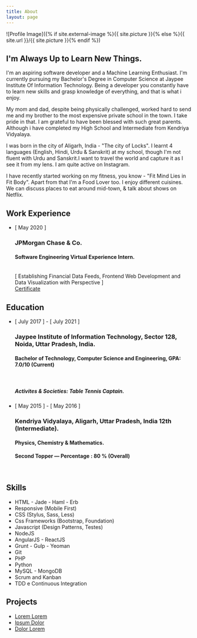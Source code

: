```yaml
---
title: About
layout: page
---
```

![Profile Image]({% if site.external-image %}{{ site.picture }}{% else %}{{ site.url }}/{{ site.picture }}{% endif %})

<h2>I'm Always Up to Learn New Things.</h2>

<p>I'm an aspiring software developer and a Machine Learning Enthusiast. I'm currently pursuing my Bachelor's Degree in Computer Science at Jaypee Institute Of Information Technology. Being a developer you constantly have to learn new skills and grasp knowledge of everything, and that is what i enjoy.</p>

<p>My mom and dad, despite being physically challenged, worked hard to send me and my brother to the most expensive private school in the town. I take pride in that. I am grateful to have been blessed with such great parents. Although i have completed my High School and Intermediate from Kendriya Vidyalaya.</p>

<p>I was born in the city of Aligarh, India - "The city of Locks". I learnt 4 languages (English, Hindi, Urdu & Sanskrit) at my school, though I'm not fluent with Urdu and Sanskrit.I want to travel the world and capture it as I see it from my lens. I am quite active on Instagram.</p>

<p>I have recently started working on my fitness, you know - "Fit Mind Lies in Fit Body". Apart from that I'm a Food Lover too. I enjoy different cuisines. We can discuss places to eat around mid-town, & talk about shows on Netflix.</p>

<h2>Work Experience</h2>

<ul class="work-list">
	<li>
		[ May 2020 ]
		<h3>JPMorgan Chase & Co.</h3>
		<h4>Software Engineering Virtual Experience Intern.</h4><br>
		[ Establishing Financial Data Feeds, Frontend Web Development and Data Visualization with Perspective ]<br>
		<a href="https://drive.google.com/file/d/1X2eWjv-8ka2HHBaHKmjh-2VdnL_GTH-9/view">Certificate</a>
	</li>
</ul>

<h2>Education</h2>

<ul class="education-list">
	<li>
		[ July 2017 ]  - [ July 2021 ]			
		<h3>Jaypee Institute of Information Technology, Sector 128, Noida, Uttar Pradesh, India.</h3>
		<h4>Bachelor of Technology, Computer Science and Engineering, GPA: 7.0/10 (Current)</h4> <br>
		<h5><b>Activites & Societies:</b> Table Tennis Captain.</h5>
	</li>
	<li>
		[ May 2015 ]  - [ May 2016 ]			
		<h3>Kendriya Vidyalaya, Aligarh, Uttar Pradesh, India 12th (Intermediate).</h3>
		<h4>Physics, Chemistry & Mathematics.</h4>
		<h4>Second Topper — Percentage : 80 % (Overall)</h4> <br>
	</li>
</ul>


<h2>Skills</h2>

<ul class="skill-list">
	<li>HTML - Jade - Haml - Erb</li>
	<li>Responsive (Mobile First)</li>
	<li>CSS (Stylus, Sass, Less)</li>
	<li>Css Frameworks (Bootstrap, Foundation)</li>
	<li>Javascript (Design Patterns, Testes)</li>
	<li>NodeJS</li>
	<li>AngularJS - ReactJS</li>
	<li>Grunt - Gulp - Yeoman</li>
	<li>Git</li>
	<li>PHP</li>
	<li>Python</li>
	<li>MySQL - MongoDB</li>
	<li>Scrum and Kanban</li>
	<li>TDD e Continuous Integration</li>
</ul>

<h2>Projects</h2>

<ul>
	<li><a href="https://github.com/">Lorem Lorem</a></li>
	<li><a href="https://github.com/">Ipsum Dolor</a></li>
	<li><a href="https://github.com/">Dolor Lorem</a></li>
</ul>
